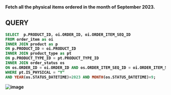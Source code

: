<b>
Fetch all the physical items ordered in the month of September 2023.
<b/>

## QUERY
```sql
SELECT  p.PRODUCT_ID, oi.ORDER_ID, oi.ORDER_ITEM_SEQ_ID
FROM order_item as oi
INNER JOIN product as p
ON p.PRODUCT_ID = oi.PRODUCT_ID
INNER JOIN product_type as pt
ON p.PRODUCT_TYPE_ID = pt.PRODUCT_TYPE_ID
INNER JOIN order_status os
ON os.ORDER_ID = oi.ORDER_ID AND os.ORDER_ITEM_SEQ_ID = oi.ORDER_ITEM_SEQ_ID AND os.STATUS_ID="ITEM_CREATED"
WHERE pt.IS_PHYSICAL = "Y"
AND YEAR(os.STATUS_DATETIME)=2023 AND MONTH(os.STATUS_DATETIME)=9;
```
![image](https://github.com/coder-1304/SQL-Query-Assignment-2-Hotwax/assets/121802518/52e22fcc-91fd-4989-87cd-01eeea6050cc)
